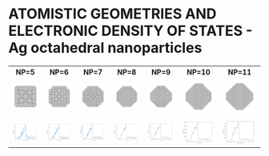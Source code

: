 
# ATOMISTIC GEOMETRIES AND ELECTRONIC DENSITY OF STATES - Ag octahedral nanoparticles

<table>
  <tr>
    <th>NP=5</th>
    <th>NP=6</th>
    <th>NP=7</th>
    <th>NP=8</th>
    <th>NP=9</th>
    <th>NP=10</th>
    <th>NP=11</th>
  </tr>
  <tr>
    <td><img src="geotohNP5NT2.png" alt="geotohNP5NT2"></td>
    <td><img src="geotohNP6NT2.png" alt="geotohNP6NT2"></td>
    <td><img src="geotohNP7NT2.png" alt="geotohNP7NT2"></td>
    <td><img src="geotohNP8NT2.png" alt="geotohNP8NT2"></td>
    <td><img src="geotohNP9NT2.png" alt="geotohNP9NT2"></td>
    <td><img src="geotohNP10NT2.png" alt="geotohNP10NT2"></td>
    <td><img src="geotohNP11NT2.png" alt="geotohNP11NT2"></td>   
  </tr>
  <tr>
    <td><img src="dostohNP5NT2.png" alt="dostohNP5NT2"></td>
    <td><img src="dostohNP6NT2.png" alt="dostohNP6NT2"></td>
    <td><img src="dostohNP7NT2.png" alt="dostohNP7NT2"></td>
    <td><img src="dostohNP8NT2.png" alt="dostohNP8NT2"></td>
    <td><img src="dostohNP9NT2.png" alt="dostohNP9NT2"></td>
    <td><img src="dostohNP10NT2.png" alt="dostohNP10NT2"></td>  
    <td><img src="dostohNP11NT2.png" alt="dostohNP11NT2"></td>
    </tr>
</table>
